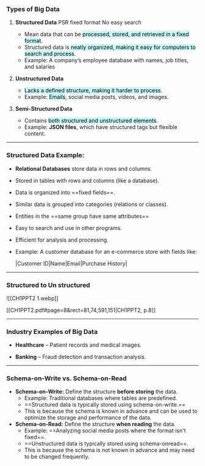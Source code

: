 
### **Types of Big Data**

1. **Structured Data**
	PSR fixed format 
	No easy search 
    - Mean data that can be <mark style="background: #ABF7F7A6;">processed, stored, and retrieved in a fixed format</mark>.
    - Structured data is <mark style="background: #ABF7F7A6;">neatly organized, making it easy for computers to search and process</mark>. 
    - Example: A company’s employee database with names, job titles, and salaries
    
2. **Unstructured Data**
    
    - <mark style="background: #ABF7F7A6;">Lacks a defined structure, making it harder to process</mark>.
    - Example: <mark style="background: #ABF7F7A6;">Emails</mark>, social media posts, videos, and images.
    
3. **Semi-Structured Data**
    
    - Contains <mark style="background: #ABF7F7A6;">both structured and unstructured elements</mark>.
    - Example: **JSON files**, which have structured tags but flexible content.

---

### **Structured Data Example:**

- **Relational Databases** store data in rows and columns.

- Stored in tables with rows and columns (like a database).
- Data is organized into ==fixed fields==.
- Similar data is grouped into categories (relations or classes).
- Entities in the ==same group have same attributes==
- Easy to search and use in other programs.
- Efficient for analysis and processing.

- Example: A customer database for an e-commerce store with fields like:
    
    |Customer ID|Name|Email|Purchase History|
    
---
### Structured to Un structured

![[CH1PPT2 1.webp]]

[[CH1PPT2.pdf#page=8&rect=81,74,591,151|CH1PPT2, p.8]]



---

### **Industry Examples of Big Data**

- **Healthcare** – Patient records and medical images.

- **Banking** – Fraud detection and transaction analysis.

---

### **Schema-on-Write vs. Schema-on-Read**

- **Schema-on-Write:** Define the structure **before storing** the data.
    - Example: Traditional databases where tables are predefined.
    - ==Structured data is typically stored using schema-on-write.== 
    - This is because the schema is known in advance and can be used to optimize the storage and performance of the data.
- **Schema-on-Read:** Define the structure **when reading** the data.
    - Example: ==Analyzing social media posts where the format isn't fixed==.
    - ==Unstructured data is typically stored using schema-onread==. 
    - This is because the schema is not known in advance and may need to be changed frequently.

